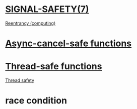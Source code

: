 # [SIGNAL-SAFETY(7)](http://man7.org/linux/man-pages/man7/signal-safety.7.html)

[Reentrancy (computing)](https://en.wikipedia.org/wiki/Reentrancy_(computing))

# [Async-cancel-safe functions](http://man7.org/linux/man-pages/man7/pthreads.7.html)



# [Thread-safe functions](http://man7.org/linux/man-pages/man7/pthreads.7.html)

[Thread safety](https://en.wikipedia.org/wiki/Thread_safety)



# race condition